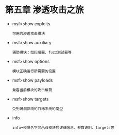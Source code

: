 # 第五章 渗透攻击之旅
+ msf>show exploits

      可用的渗透攻击模块
+ msf>show auxiliary
	  
      辅助模块：如扫描器、fuzz测试器等
+ msf>show options

	  模块正确运行所需要的设置
+ msf>show payloads

	  兼容当前模块的攻击载荷
+ msf>show targets

	  受到漏洞影响的目标系统的类型
+ info

	  info+模块名字显示该模块的详细信息、参数说明、targets等